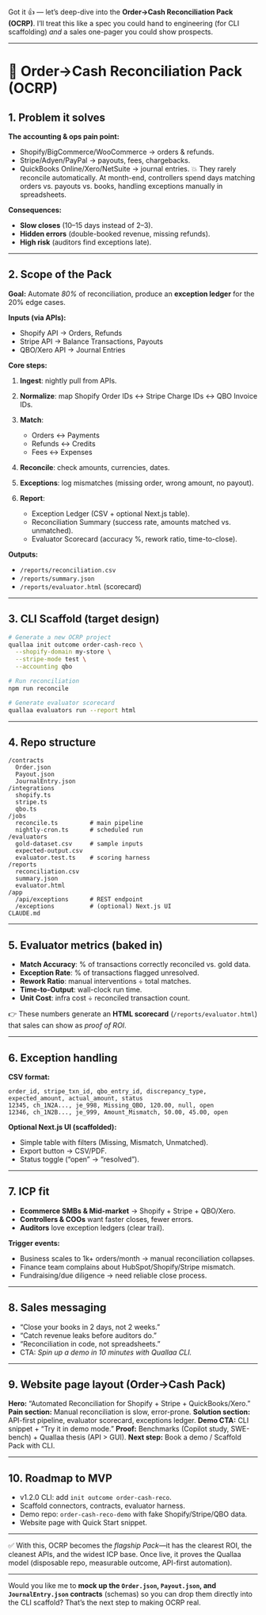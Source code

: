 Got it 👍 — let’s deep-dive into the **Order→Cash Reconciliation Pack (OCRP)**. I’ll treat this like a spec you could hand to engineering (for CLI scaffolding) *and* a sales one-pager you could show prospects.

---

# 🧩 Order→Cash Reconciliation Pack (OCRP)

## 1. Problem it solves

**The accounting & ops pain point:**

* Shopify/BigCommerce/WooCommerce → orders & refunds.
* Stripe/Adyen/PayPal → payouts, fees, chargebacks.
* QuickBooks Online/Xero/NetSuite → journal entries.
  💥 They rarely reconcile automatically. At month-end, controllers spend days matching orders vs. payouts vs. books, handling exceptions manually in spreadsheets.

**Consequences:**

* **Slow closes** (10–15 days instead of 2–3).
* **Hidden errors** (double-booked revenue, missing refunds).
* **High risk** (auditors find exceptions late).

---

## 2. Scope of the Pack

**Goal:** Automate *80%* of reconciliation, produce an **exception ledger** for the 20% edge cases.

**Inputs (via APIs):**

* Shopify API → Orders, Refunds
* Stripe API → Balance Transactions, Payouts
* QBO/Xero API → Journal Entries

**Core steps:**

1. **Ingest**: nightly pull from APIs.
2. **Normalize**: map Shopify Order IDs ↔ Stripe Charge IDs ↔ QBO Invoice IDs.
3. **Match**:

   * Orders ↔ Payments
   * Refunds ↔ Credits
   * Fees ↔ Expenses
4. **Reconcile**: check amounts, currencies, dates.
5. **Exceptions**: log mismatches (missing order, wrong amount, no payout).
6. **Report**:

   * Exception Ledger (CSV + optional Next.js table).
   * Reconciliation Summary (success rate, amounts matched vs. unmatched).
   * Evaluator Scorecard (accuracy %, rework ratio, time-to-close).

**Outputs:**

* `/reports/reconciliation.csv`
* `/reports/summary.json`
* `/reports/evaluator.html` (scorecard)

---

## 3. CLI Scaffold (target design)

```bash
# Generate a new OCRP project
quallaa init outcome order-cash-reco \
  --shopify-domain my-store \
  --stripe-mode test \
  --accounting qbo

# Run reconciliation
npm run reconcile

# Generate evaluator scorecard
quallaa evaluators run --report html
```

---

## 4. Repo structure

```
/contracts
  Order.json
  Payout.json
  JournalEntry.json
/integrations
  shopify.ts
  stripe.ts
  qbo.ts
/jobs
  reconcile.ts         # main pipeline
  nightly-cron.ts      # scheduled run
/evaluators
  gold-dataset.csv     # sample inputs
  expected-output.csv
  evaluator.test.ts    # scoring harness
/reports
  reconciliation.csv
  summary.json
  evaluator.html
/app
  /api/exceptions      # REST endpoint
  /exceptions          # (optional) Next.js UI
CLAUDE.md
```

---

## 5. Evaluator metrics (baked in)

* **Match Accuracy**: % of transactions correctly reconciled vs. gold data.
* **Exception Rate**: % of transactions flagged unresolved.
* **Rework Ratio**: manual interventions ÷ total matches.
* **Time-to-Output**: wall-clock run time.
* **Unit Cost**: infra cost ÷ reconciled transaction count.

👉 These numbers generate an **HTML scorecard** (`/reports/evaluator.html`) that sales can show as *proof of ROI*.

---

## 6. Exception handling

**CSV format:**

```
order_id, stripe_txn_id, qbo_entry_id, discrepancy_type, expected_amount, actual_amount, status
12345, ch_1N2A..., je_998, Missing_QBO, 120.00, null, open
12346, ch_1N2B..., je_999, Amount_Mismatch, 50.00, 45.00, open
```

**Optional Next.js UI (scaffolded):**

* Simple table with filters (Missing, Mismatch, Unmatched).
* Export button → CSV/PDF.
* Status toggle (“open” → “resolved”).

---

## 7. ICP fit

* **Ecommerce SMBs & Mid-market** → Shopify + Stripe + QBO/Xero.
* **Controllers & COOs** want faster closes, fewer errors.
* **Auditors** love exception ledgers (clear trail).

**Trigger events:**

* Business scales to 1k+ orders/month → manual reconciliation collapses.
* Finance team complains about HubSpot/Shopify/Stripe mismatch.
* Fundraising/due diligence → need reliable close process.

---

## 8. Sales messaging

* “Close your books in 2 days, not 2 weeks.”
* “Catch revenue leaks before auditors do.”
* “Reconciliation in code, not spreadsheets.”
* CTA: *Spin up a demo in 10 minutes with Quallaa CLI.*

---

## 9. Website page layout (Order→Cash Pack)

**Hero:** “Automated Reconciliation for Shopify + Stripe + QuickBooks/Xero.”
**Pain section:** Manual reconciliation is slow, error-prone.
**Solution section:** API-first pipeline, evaluator scorecard, exceptions ledger.
**Demo CTA:** CLI snippet + “Try it in demo mode.”
**Proof:** Benchmarks (Copilot study, SWE-bench) + Quallaa thesis (API > GUI).
**Next step:** Book a demo / Scaffold Pack with CLI.

---

## 10. Roadmap to MVP

* v1.2.0 CLI: add `init outcome order-cash-reco`.
* Scaffold connectors, contracts, evaluator harness.
* Demo repo: `order-cash-reco-demo` with fake Shopify/Stripe/QBO data.
* Website page with Quick Start snippet.

---

✅ With this, OCRP becomes the *flagship Pack*—it has the clearest ROI, the cleanest APIs, and the widest ICP base. Once live, it proves the Quallaa model (disposable repo, measurable outcome, API-first automation).

---

Would you like me to **mock up the `Order.json`, `Payout.json`, and `JournalEntry.json` contracts** (schemas) so you can drop them directly into the CLI scaffold? That’s the next step to making OCRP real.
